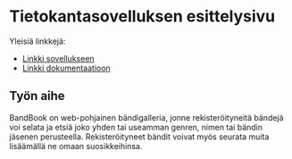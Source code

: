 # Tietokantasovelluksen esittelysivu

Yleisiä linkkejä:

* [Linkki sovellukseen](https://www.lmelkas.users.cs.helsinki.fi)
* [Linkki dokumentaatioon](docs/dokumentaatio.pdf)

## Työn aihe

BandBook on web-pohjainen bändigalleria, jonne rekisteröityneitä bändejä voi selata ja etsiä joko yhden tai useamman genren, nimen tai bändin jäsenen perusteella. Rekisteröityneet bändit voivat myös seurata muita lisäämällä ne omaan suosikkeihinsa. 
